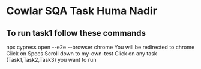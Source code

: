# Cowlar SQA Task Huma Nadir
## To run task1 follow these commands
 npx cypress open --e2e --browser chrome
 You will be redirected to chrome
 Click on Specs
 Scroll down to my-own-test 
 Click on any task (Task1,Task2,Task3) you want to run